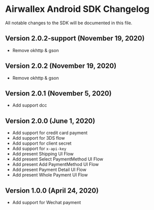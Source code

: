 # Airwallex Android SDK Changelog
All notable changes to the SDK will be documented in this file.

## Version 2.0.2-support (November 19, 2020)
- Remove okhttp & gson

## Version 2.0.2 (November 19, 2020)
- Remove okhttp & gson

## Version 2.0.1 (November 5, 2020)
- Add support dcc

## Version 2.0.0 (June 1, 2020)
- Add support for credit card payment
- Add support for 3DS flow
- Add support for client secret
- Add support for `x-api-key`
- Add present Shipping UI Flow
- Add present Select PaymentMethod UI Flow
- Add present Add PaymentMethod UI Flow
- Add present Payment Detail UI Flow
- Add present Whole Payment UI Flow

## Version 1.0.0 (April 24, 2020)
- Add support for Wechat payment